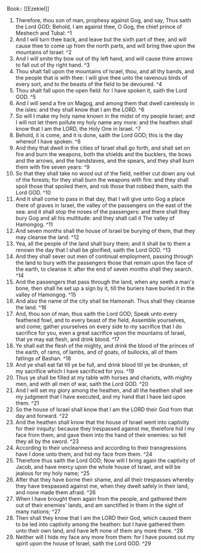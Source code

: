  Book:: [[Ezekiel]]
 1. Therefore, thou son of man, prophesy against Gog, and say, Thus saith the Lord GOD; Behold, I am against thee, O Gog, the chief prince of Meshech and Tubal: ^1
 2. And I will turn thee back, and leave but the sixth part of thee, and will cause thee to come up from the north parts, and will bring thee upon the mountains of Israel: ^2
 3. And I will smite thy bow out of thy left hand, and will cause thine arrows to fall out of thy right hand. ^3
 4. Thou shalt fall upon the mountains of Israel, thou, and all thy bands, and the people that is with thee: I will give thee unto the ravenous birds of every sort, and to the beasts of the field to be devoured. ^4
 5. Thou shalt fall upon the open field: for I have spoken it, saith the Lord GOD. ^5
 6. And I will send a fire on Magog, and among them that dwell carelessly in the isles: and they shall know that I am the LORD. ^6
 7. So will I make my holy name known in the midst of my people Israel; and I will not let them pollute my holy name any more: and the heathen shall know that I am the LORD, the Holy One in Israel. ^7
 8. Behold, it is come, and it is done, saith the Lord GOD; this is the day whereof I have spoken. ^8
 9. And they that dwell in the cities of Israel shall go forth, and shall set on fire and burn the weapons, both the shields and the bucklers, the bows and the arrows, and the handstaves, and the spears, and they shall burn them with fire seven years: ^9
 10. So that they shall take no wood out of the field, neither cut down any out of the forests; for they shall burn the weapons with fire: and they shall spoil those that spoiled them, and rob those that robbed them, saith the Lord GOD. ^10
 11. And it shall come to pass in that day, that I will give unto Gog a place there of graves in Israel, the valley of the passengers on the east of the sea: and it shall stop the noses of the passengers: and there shall they bury Gog and all his multitude: and they shall call it The valley of Hamongog. ^11
 12. And seven months shall the house of Israel be burying of them, that they may cleanse the land. ^12
 13. Yea, all the people of the land shall bury them; and it shall be to them a renown the day that I shall be glorified, saith the Lord GOD. ^13
 14. And they shall sever out men of continual employment, passing through the land to bury with the passengers those that remain upon the face of the earth, to cleanse it: after the end of seven months shall they search. ^14
 15. And the passengers that pass through the land, when any seeth a man's bone, then shall he set up a sign by it, till the buriers have buried it in the valley of Hamongog. ^15
 16. And also the name of the city shall be Hamonah. Thus shall they cleanse the land. ^16
 17. And, thou son of man, thus saith the Lord GOD; Speak unto every feathered fowl, and to every beast of the field, Assemble yourselves, and come; gather yourselves on every side to my sacrifice that I do sacrifice for you, even a great sacrifice upon the mountains of Israel, that ye may eat flesh, and drink blood. ^17
 18. Ye shall eat the flesh of the mighty, and drink the blood of the princes of the earth, of rams, of lambs, and of goats, of bullocks, all of them fatlings of Bashan. ^18
 19. And ye shall eat fat till ye be full, and drink blood till ye be drunken, of my sacrifice which I have sacrificed for you. ^19
 20. Thus ye shall be filled at my table with horses and chariots, with mighty men, and with all men of war, saith the Lord GOD. ^20
 21. And I will set my glory among the heathen, and all the heathen shall see my judgment that I have executed, and my hand that I have laid upon them. ^21
 22. So the house of Israel shall know that I am the LORD their God from that day and forward. ^22
 23. And the heathen shall know that the house of Israel went into captivity for their iniquity: because they trespassed against me, therefore hid I my face from them, and gave them into the hand of their enemies: so fell they all by the sword. ^23
 24. According to their uncleanness and according to their transgressions have I done unto them, and hid my face from them. ^24
 25. Therefore thus saith the Lord GOD; Now will I bring again the captivity of Jacob, and have mercy upon the whole house of Israel, and will be jealous for my holy name; ^25
 26. After that they have borne their shame, and all their trespasses whereby they have trespassed against me, when they dwelt safely in their land, and none made them afraid. ^26
 27. When I have brought them again from the people, and gathered them out of their enemies' lands, and am sanctified in them in the sight of many nations; ^27
 28. Then shall they know that I am the LORD their God, which caused them to be led into captivity among the heathen: but I have gathered them unto their own land, and have left none of them any more there. ^28
 29. Neither will I hide my face any more from them: for I have poured out my spirit upon the house of Israel, saith the Lord GOD. ^29
